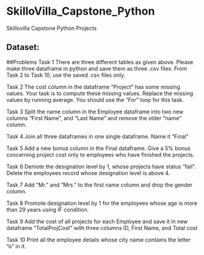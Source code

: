 # SkilloVilla_Capstone_Python
Skillovilla Capstone Python Projects
## Dataset: 
##Problems
Task 1
There are three different tables as given above. Please make three dataframe in python and save them as three .csv files. From Task 2 to Task 10, use the saved .csv files only.

Task 2
The cost column in the dataframe “Project” has some missing values. Your task is to compute these missing values. Replace the missing values by running average. You should use the “For” loop for this task.

Task 3
Split the name column in the Employee dataframe into two new columns “First Name”, and “Last Name” and remove the older “name” column.

Task 4
Join all three dataframes in one single dataframe. Name it “Final”

Task 5
Add a new bonus column in the Final dataframe. Give a 5% bonus concerning project cost only to employees who have finished the projects.

Task 6
Demote the designation level by 1, whose projects have status “fail”. Delete the employees record whose designation level is above 4.

Task 7
Add “Mr.” and “Mrs.” to the first name column and drop the gender column.

Task 8
Promote designation level by 1 for the employees whose age is more than 29 years using IF condition.

Task 9
Add the cost of all projects for each Employee and save it in new dataframe “TotalProjCost” with three columns ID, First Name, and Total cost

Task 10
Print all the employee details whose city name contains the letter “o” in it.
